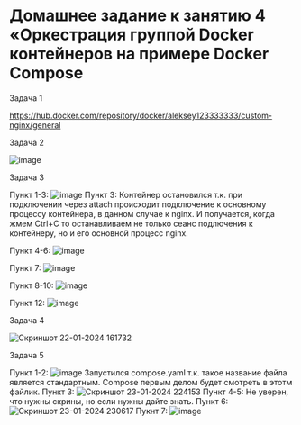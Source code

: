 # Домашнее задание к занятию 4 «Оркестрация группой Docker контейнеров на примере Docker Compose


Задача 1

https://hub.docker.com/repository/docker/aleksey123333333/custom-nginx/general


Задача 2

![image](https://github.com/HZTV/for_netology/assets/149588305/89620e4d-03b6-4744-9950-3238d5c3efe4)


Задача 3

Пункт 1-3: ![image](https://github.com/HZTV/for_netology/assets/149588305/0aa19a97-4225-467d-8e50-e6dcd4ba3bbe)
Пункт 3: Контейнер остановился т.к. при подключении через attach происходит подключение к основному процессу контейнера, в данном случае к nginx. 
И получается, когда жмем Ctrl+C то останавливаем не только сеанс подлючения к контейнеру, но и его основной процесс nginx.

Пункт 4-6: ![image](https://github.com/HZTV/for_netology/assets/149588305/cc9f25f6-cbd5-4297-b855-dcc49e6a5a06)

Пункт 7: ![image](https://github.com/HZTV/for_netology/assets/149588305/3deccb92-3b1b-45b2-976a-c5ef234b1fab)

Пункт 8-10: ![image](https://github.com/HZTV/for_netology/assets/149588305/86b96ce2-d015-4b5b-8ba6-27ec4960f535)

Пункт 12: ![image](https://github.com/HZTV/for_netology/assets/149588305/fc7987d5-eb13-4827-92a3-f05b3581fc48)


Задача 4

![Скриншот 22-01-2024 161732](https://github.com/HZTV/for_netology/assets/149588305/a8ccda07-c2f8-48eb-b0ce-6703bc2d4a50)


Задача 5

Пункт 1-2: ![image](https://github.com/HZTV/for_netology/assets/149588305/21f02689-eabf-42a2-90cf-5c1f07b68bcb)
Запустился compose.yaml т.к. такое название файла является стандартным. Compose первым делом будет смотреть в этотм файлик.
Пункт 3: ![Скриншот 23-01-2024 224153](https://github.com/HZTV/for_netology/assets/149588305/3bb02888-051e-4b0f-bfe6-98fd894c1e62)
Пункт 4-5: Не уверен, что нужны скрины, но если нужны дайте знать.
Пункт 6: ![Скриншот 23-01-2024 230617](https://github.com/HZTV/for_netology/assets/149588305/0a5bfee6-7fe3-4465-94b6-39158bb73d38)
Пукнт 7: ![image](https://github.com/HZTV/for_netology/assets/149588305/fd76de3c-7950-40d6-ae49-4cc1a554355a)
 
